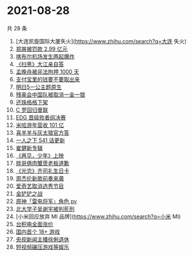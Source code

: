 # 2021-08-28

共 28 条

<!-- BEGIN ZHIHUSEARCH -->
<!-- 最后更新时间 Sat Aug 28 2021 20:15:54 GMT+0800 (China Standard Time) -->
1. [大连凯旋国际大厦失火](https://www.zhihu.com/search?q=大连 失火)
1. [郑爽被罚款 2.99 亿元  ](https://www.zhihu.com/search?q=郑爽)
1. [喀布尔机场发生两起爆炸](https://www.zhihu.com/search?q=喀布尔机场)
1. [《扫黑》大江亲自答](https://www.zhihu.com/search?q=扫黑风暴)
1. [孟晚舟被非法拘押 1000 天](https://www.zhihu.com/search?q=孟晚舟)
1. [支付宝里的钱要不要取出来](https://www.zhihu.com/search?q=支付宝)
1. [明日5一公主题原生](https://www.zhihu.com/search?q=明日创作计划)
1. [残奥会中国队被取消一金一银 ](https://www.zhihu.com/search?q=残奥会)
1. [还珠格格下架](https://www.zhihu.com/search?q=还珠格格)
1. [C 罗回归曼联](https://www.zhihu.com/search?q=C罗)
1. [EDG 晋级败者组决赛](https://www.zhihu.com/search?q=EDG)
1. [米哈游年营收 101 亿](https://www.zhihu.com/search?q=米哈游)
1. [喜羊羊与灰太狼官方答](https://www.zhihu.com/search?q=喜羊羊与灰太狼)
1. [一人之下 541 话更新](https://www.zhihu.com/search?q=一人之下)
1. [崔健新专辑](https://www.zhihu.com/search?q=崔健)
1. [《再见，少年》上映](https://www.zhihu.com/search?q=再见少年)
1. [胖哥俩肉蟹煲老板道歉](https://www.zhihu.com/search?q=胖哥俩肉蟹煲)
1. [《光恋》齐司礼生日卡](https://www.zhihu.com/search?q=光与夜之恋)
1. [周杰伦新歌前奏来袭](https://www.zhihu.com/search?q=周杰伦新歌)
1. [爱奇艺取消选秀节目](https://www.zhihu.com/search?q=爱奇艺选秀)
1. [金铲铲之战](https://www.zhihu.com/search?q=金铲铲之战)
1. [原神「雷电将军」角色 pv](https://www.zhihu.com/search?q=原神)
1. [北大学子吴谢宇被判死刑](https://www.zhihu.com/search?q=吴谢宇)
1. [小米回应放弃 MI 品牌](https://www.zhihu.com/search?q=小米 MI)
1. [台积电全面涨价](https://www.zhihu.com/search?q=台积电)
1. [国内首个 18+ 游戏](https://www.zhihu.com/search?q=光与夜之恋)
1. [央视新闻主播徐俐退休](https://www.zhihu.com/search?q=徐俐)
1. [短视频碾压游戏等娱乐](https://www.zhihu.com/search?q=短视频)
<!-- END ZHIHUSEARCH -->

